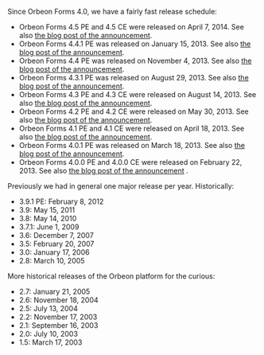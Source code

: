 Since Orbeon Forms 4.0, we have a fairly fast release schedule:

- Orbeon Forms 4.5 PE and 4.5 CE were released on April 7, 2014. See also [the blog post of the announcement](http://blog.orbeon.com/2014/04/orbeon-forms-45.html).
- Orbeon Forms 4.4.1 PE was released on January 15, 2013. See also [the blog post of the announcement](http://blog.orbeon.com/2014/01/orbeon-forms-441-pe.html).
- Orbeon Forms 4.4 PE was released on November 4, 2013. See also [the blog post of the announcement](http://blog.orbeon.com/2013/11/orbeon-forms-44.html).
- Orbeon Forms 4.3.1 PE was released on August 29, 2013. See also [the blog post of the announcement](http://blog.orbeon.com/2013/08/orbeon-forms-431-pe.html).
- Orbeon Forms 4.3 PE and 4.3 CE were released on August 14, 2013. See also [the blog post of the announcement](http://blog.orbeon.com/2013/08/orbeon-forms-43.html).
- Orbeon Forms 4.2 PE and 4.2 CE were released on May 30, 2013. See also [the blog post of the announcement](http://blog.orbeon.com/2013/05/orbeon-forms-42.html).
- Orbeon Forms 4.1 PE and 4.1 CE were released on April 18, 2013. See also [the blog post of the announcement](http://blog.orbeon.com/2013/04/orbeon-forms-41.html).
- Orbeon Forms 4.0.1 PE was released on March 18, 2013. See also [the blog post of the announcement](http://blog.orbeon.com/2013/03/orbeon-forms-401.html).
- Orbeon Forms 4.0.0 PE and 4.0.0 CE were released on February 22, 2013. See also [the blog post of the announcement](http://blog.orbeon.com/2013/03/announcing-orbeon-forms-40.html) .

Previously we had in general one major release per year. Historically:

- 3.9.1 PE: February 8, 2012
- 3.9: May 15, 2011
- 3.8: May 14, 2010
- 3.7.1: June 1, 2009
- 3.6: December 7, 2007
- 3.5: February 20, 2007
- 3.0: January 17, 2006
- 2.8: March 10, 2005

More historical releases of the Orbeon platform for the curious:

- 2.7: January 21, 2005
- 2.6: November 18, 2004
- 2.5: July 13, 2004
- 2.2: November 17, 2003
- 2.1: September 16, 2003
- 2.0: July 10, 2003
- 1.5: March 17, 2003
